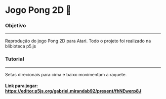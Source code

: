 # Jogo Pong 2D :ping_pong:

### Objetivo
---
<p> Reprodução do jogo Pong 2D para Atari. Todo o projeto foi realizado na blibioteca p5.js </p>

### Tutorial
---
<p> Setas direcionais para cima e baixo movimentam a raquete.</p>

#### Link para jogar: https://editor.p5js.org/gabriel.mirandab92/present/fhNEwerp8J
